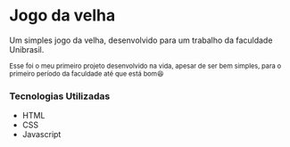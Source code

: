# Jogo da velha
Um simples jogo da velha, desenvolvido para um trabalho da faculdade Unibrasil.  
   
<sup>Esse foi o meu primeiro projeto desenvolvido na vida, apesar de ser bem simples, para o primeiro período da faculdade até que está bom😆</sup>

### Tecnologias Utilizadas

- HTML
- CSS
- Javascript
